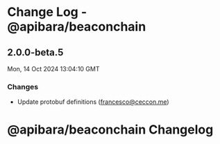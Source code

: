 # Change Log - @apibara/beaconchain

<!-- This log was last generated on Mon, 14 Oct 2024 13:04:10 GMT and should not be manually modified. -->

<!-- Start content -->

## 2.0.0-beta.5

Mon, 14 Oct 2024 13:04:10 GMT

### Changes

- Update protobuf definitions (francesco@ceccon.me)

# @apibara/beaconchain Changelog
